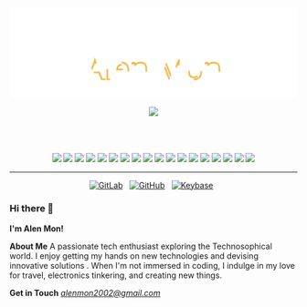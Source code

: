 
<img src="./HEADER.svg"></img>
<br>
<p align="center"><img src="https://github-readme-stats.vercel.app/api?username=Alen-mon&count_private=true&show_icons=true"></p>
<br><br>

<p align="center">
<img src="https://img.shields.io/badge/Data-Archive-informational?style=flat&logo=internet-archive&logoColor=white&color=0366d6">
<img src="https://img.shields.io/badge/Read-Hackaday-informational?style=flat&logo=hackaday&logoColor=fddb2f&color=1a1a1a">
<img src="https://img.shields.io/badge/Design-Inkscape-informational?style=flat&logo=inkscape&logoColor=white&color=000000">
<img src="https://img.shields.io/badge/Design-OpenSCAD-informational?style=flat&logo=codesandbox&logoColor=white&color=yellow">
<img src="https://img.shields.io/badge/Design-Libfive-informational?style=flat&logo=codesandbox&logoColor=white&color=yellow">
<img src="https://img.shields.io/badge/Editor-Atom-informational?style=flat&logo=atom&logoColor=white&color=2bbc8a">
<img src="https://img.shields.io/badge/Cloud-AWS-informational?style=flat&logo=amazon-aws&logoColor=white&color=ff9900">
<img src="https://img.shields.io/badge/Cloud-Google_Workspace-informational?style=flat&logo=google&logoColor=white&color=ff9900">
<img src="https://img.shields.io/badge/Cloud-GitHub_Actions-informational?style=flat&logo=github-actions&logoColor=white&color=ff9900">
<img src="https://img.shields.io/badge/Cloud-Terraform-informational?style=flat&logo=terraform&logoColor=white&color=ff9900">
<img src="https://img.shields.io/badge/Shell-Bash-informational?style=flat&logo=gnu-bash&logoColor=white&color=333333">
<img src="https://img.shields.io/badge/Code-Python-informational?style=flat&logo=python&logoColor=white&color=33aa33">
<img src="https://img.shields.io/badge/System-Android-informational?style=flat&logo=android&logoColor=white&color=aaaaaa">
<img src="https://img.shields.io/badge/System-macOS-informational?style=flat&logo=apple&logoColor=white&color=aaaaaa">
<img src="https://img.shields.io/badge/System-Ubuntu-informational?style=flat&logo=ubuntu&logoColor=white&color=aaaaaa">
<img src="https://img.shields.io/badge/Kernel-Linux-informational?style=flat&logo=linux&logoColor=white&color=333333">
<img src="https://img.shields.io/badge/Hardware-Arduino-informational?style=flat&logo=arduino&logoColor=white&color=00979d">
<img src="https://img.shields.io/badge/Hardware-ESP32-informational?style=flat&logo=arduino&logoColor=white&color=cc4444">
</p>

<hr>

<p align="center">
<a href="[https://gitlab.com/0x2b3bfa0](https://gitlab.com/alen-mon1/)"><img width="30px" src="https://simpleicons.org/icons/gitlab.svg" alt="GitLab"><a><span>&nbsp;</span><span>&nbsp;</span>
<a href="https://github.com/alen-mon"><img width="30px" src="https://simpleicons.org/icons/github.svg" alt="GitHub"><a><span>&nbsp;</span><span>&nbsp;</span>
<a href="https://www.linkedin.com/in/alen-morres/"><img width="30px" src="https://simpleicons.org/icons/keybase.svg" alt="Keybase"><a><span>&nbsp;</span><span>&nbsp;</span>
</p>
                                                                                                                         
### Hi there 👋
**I'm Alen Mon!**

**About Me**
A passionate tech enthusiast exploring the Technosophical world. I enjoy getting my hands on new technologies and devising innovative solutions . When I'm not immersed in coding, I indulge in my love for travel, electronics tinkering, and creating new things.

**Get in Touch** [_alenmon2002@gmail.com_](mailto:alenmon2002@gmail.com)
